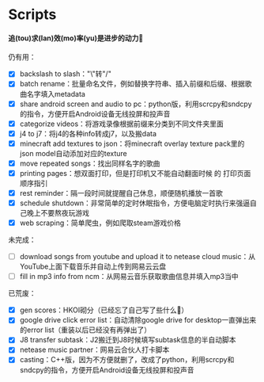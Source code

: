 # Scripts
#### 追(tou)求(lan)效(mo)率(yu)是进步的动力💩

仍有用：
- [x] backslash to slash："\\"转"/"
- [x] batch rename：批量命名文件，例如替换字符串、插入前缀和后缀、根据歌曲名字填入metadata
- [x] share android screen and audio to pc：python版，利用scrcpy和sndcpy的指令，方便开启Android设备无线投屏和投声音
- [x] categorize videos：将游戏录像根据前缀来分类到不同文件夹里面
- [x] j4 to j7：将j4的各种info转成j7，以及搬data
- [x] minecraft add textures to json：将minecraft overlay texture pack里的json model自动添加对应的texture
- [x] move repeated songs：找出同样名字的歌曲
- [x] printing pages：想双面打印，但是打印机又不能自动翻面时候 的 打印页面顺序指引
- [x] rest reminder：隔一段时间就提醒自己休息，顺便随机播放一首歌
- [x] schedule shutdown：非常简单的定时休眠指令，方便电脑定时执行来强逼自己晚上不要熬夜玩游戏
- [x] web scraping：简单爬虫，例如爬取steam游戏价格 

未完成：
- [ ] download songs from youtube and upload it to netease cloud music：从YouTube上面下载音乐并自动上传到网易云云盘
- [ ] fill in mp3 info from ncm：从网易云音乐获取歌曲信息并填入mp3当中

已荒废：
- [x] gen scores：HKOI砌分（已经忘了自己写了些什么💩）
- [x] google drive click error list：自动清除google drive for desktop一直弹出来的error list（重装以后已经没有再弹出了）
- [x] J8 transfer subtask：J2搬迁到J8时候填写subtask信息的半自动脚本
- [x] netease music partner：网易云合伙人打卡脚本
- [x] casting：C++版，因为不方便就删了，改成了python，利用scrcpy和sndcpy的指令，方便开启Android设备无线投屏和投声音
